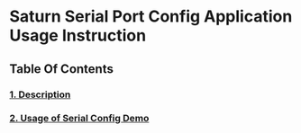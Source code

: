 # Saturn Serial Port Config Application Usage Instruction

## Table Of Contents

### [1. Description](1.-description.md)

### [2. Usage of Serial Config Demo](2.-usage-of-serial-config-demo.md)
